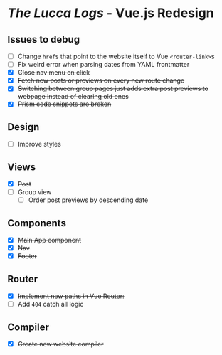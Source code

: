 # *The Lucca Logs* - Vue.js Redesign

## Issues to debug

- [ ] Change `href`s that point to the website itself to Vue `<router-link>`s
- [ ] Fix weird error when parsing dates from YAML frontmatter
- [X] ~~Close nav menu on click~~
- [X] ~~Fetch new posts or previews on every new route change~~
- [X] ~~Switching between group pages just adds extra post previews to webpage instead of clearing old ones~~
- [X] ~~Prism code snippets are broken~~

## Design

- [ ] Improve styles

## Views

- [X] ~~Post~~
- [ ] Group view
  - [ ] Order post previews by descending date

## Components

- [X] ~~Main App component~~
- [X] ~~Nav~~
- [X] ~~Footer~~

## Router

- [X] ~~Implement new paths in Vue Router:~~
- [ ] Add `404` catch all logic

## Compiler

- [X] ~~Create new website compiler~~